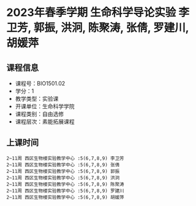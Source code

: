 # 2023年春季学期 生命科学导论实验 李卫芳, 郭振, 洪泂, 陈聚涛, 张倩, 罗建川, 胡媛萍






## 课程信息

- 课程号：BIO1501.02
- 学分：1
- 教学类型：实验课
- 开课单位：生命科学学院
- 课程类别：自由选修
- 课程层次：素能拓展课程

## 上课时间

```
2~11周 西区生物楼实验教学中心 :5(6,7,8,9) 李卫芳
2~11周 西区生物楼实验教学中心 :5(6,7,8,9) 张倩
2~11周 西区生物楼实验教学中心 :5(6,7,8,9) 郭振
2~11周 西区生物楼实验教学中心 :5(6,7,8,9) 洪泂
2~11周 西区生物楼实验教学中心 :5(6,7,8,9) 陈聚涛
2~11周 西区生物楼实验教学中心 :5(6,7,8,9) 罗建川
2~11周 西区生物楼实验教学中心 :5(6,7,8,9) 胡媛萍
```

